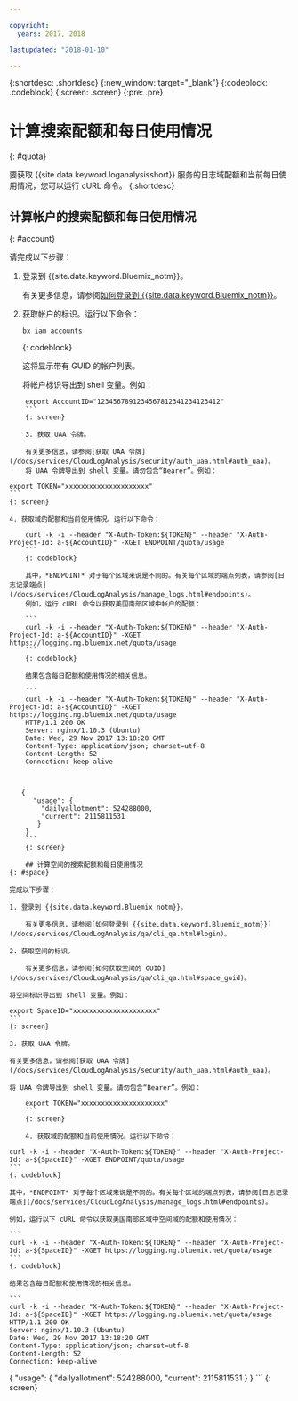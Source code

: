 ```yaml
---

copyright:
  years: 2017, 2018

lastupdated: "2018-01-10"

---
```



{:shortdesc: .shortdesc}
{:new_window: target="_blank"}
{:codeblock: .codeblock}
{:screen: .screen}
{:pre: .pre}


# 计算搜索配额和每日使用情况
{: #quota}

要获取 {{site.data.keyword.loganalysisshort}} 服务的日志域配额和当前每日使用情况，您可以运行 cURL 命令。
{:shortdesc}


## 计算帐户的搜索配额和每日使用情况
{: #account}

请完成以下步骤：

1. 登录到 {{site.data.keyword.Bluemix_notm}}。 

    有关更多信息，请参阅[如何登录到 {{site.data.keyword.Bluemix_notm}}](/docs/services/CloudLogAnalysis/qa/cli_qa.html#login)。

2. 获取帐户的标识。运行以下命令：

    ```
	bx iam accounts
	```
    {: codeblock}	

	这将显示带有 GUID 的帐户列表。
	
	将帐户标识导出到 shell 变量。例如：
```
	export AccountID="1234567891234567812341234123412"
	```
	{: screen}
    
    3. 获取 UAA 令牌。

    有关更多信息，请参阅[获取 UAA 令牌](/docs/services/CloudLogAnalysis/security/auth_uaa.html#auth_uaa)。
    将 UAA 令牌导出到 shell 变量。请勿包含“Bearer”。例如：
```
	export TOKEN="xxxxxxxxxxxxxxxxxxxxx"
	```
	{: screen}
    
    4. 获取域的配额和当前使用情况。运行以下命令：
```
    curl -k -i --header "X-Auth-Token:${TOKEN}" --header "X-Auth-Project-Id: a-${AccountID}" -XGET ENDPOINT/quota/usage
	```
	{: codeblock}
    
    其中，*ENDPOINT* 对于每个区域来说是不同的。有关每个区域的端点列表，请参阅[日志记录端点](/docs/services/CloudLogAnalysis/manage_logs.html#endpoints)。 	
	例如，运行 cURL 命令以获取美国南部区域中帐户的配额：
	
	```
    curl -k -i --header "X-Auth-Token:${TOKEN}" --header "X-Auth-Project-Id: a-${AccountID}" -XGET https://logging.ng.bluemix.net/quota/usage
	```
	{: codeblock}
    
    结果包含每日配额和使用情况的相关信息。
	
	```
    curl -k -i --header "X-Auth-Token:${TOKEN}" --header "X-Auth-Project-Id: a-${AccountID}" -XGET https://logging.ng.bluemix.net/quota/usage
    HTTP/1.1 200 OK
    Server: nginx/1.10.3 (Ubuntu)
    Date: Wed, 29 Nov 2017 13:18:20 GMT
    Content-Type: application/json; charset=utf-8
    Content-Length: 52
    Connection: keep-alive



   {
      "usage": {
        "dailyallotment": 524288000,
        "current": 2115811531
       }
    }
    ```
    {: screen}
	
    ## 计算空间的搜索配额和每日使用情况
{: #space}

完成以下步骤：

1. 登录到 {{site.data.keyword.Bluemix_notm}}。

    有关更多信息，请参阅[如何登录到 {{site.data.keyword.Bluemix_notm}}](/docs/services/CloudLogAnalysis/qa/cli_qa.html#login)。

2. 获取空间的标识。

    有关更多信息，请参阅[如何获取空间的 GUID](/docs/services/CloudLogAnalysis/qa/cli_qa.html#space_guid)。
	
将空间标识导出到 shell 变量。例如：
```
	export SpaceID="xxxxxxxxxxxxxxxxxxxxx"
	```
	{: screen}
    
    3. 获取 UAA 令牌。

    有关更多信息，请参阅[获取 UAA 令牌](/docs/services/CloudLogAnalysis/security/auth_uaa.html#auth_uaa)。

    将 UAA 令牌导出到 shell 变量。请勿包含“Bearer”。例如：
```
	export TOKEN="xxxxxxxxxxxxxxxxxxxxx"
	```
	{: screen}
    
    4. 获取域的配额和当前使用情况。运行以下命令：
```
    curl -k -i --header "X-Auth-Token:${TOKEN}" --header "X-Auth-Project-Id: a-${SpaceID}" -XGET ENDPOINT/quota/usage
	```
	{: codeblock}
    
    其中，*ENDPOINT* 对于每个区域来说是不同的。有关每个区域的端点列表，请参阅[日志记录端点](/docs/services/CloudLogAnalysis/manage_logs.html#endpoints)。

    例如，运行以下 cURL 命令以获取美国南部区域中空间域的配额和使用情况：
	
    ```
    curl -k -i --header "X-Auth-Token:${TOKEN}" --header "X-Auth-Project-Id: a-${SpaceID}" -XGET https://logging.ng.bluemix.net/quota/usage
	```
	{: codeblock}
    
    结果包含每日配额和使用情况的相关信息。
	
	```
    curl -k -i --header "X-Auth-Token:${TOKEN}" --header "X-Auth-Project-Id: a-${SpaceID}" -XGET https://logging.ng.bluemix.net/quota/usage
    HTTP/1.1 200 OK
    Server: nginx/1.10.3 (Ubuntu)
    Date: Wed, 29 Nov 2017 13:18:20 GMT
    Content-Type: application/json; charset=utf-8
    Content-Length: 52
    Connection: keep-alive

   {
      "usage": {
        "dailyallotment": 524288000,
        "current": 2115811531
       }
    }
    ```
    {: screen}




